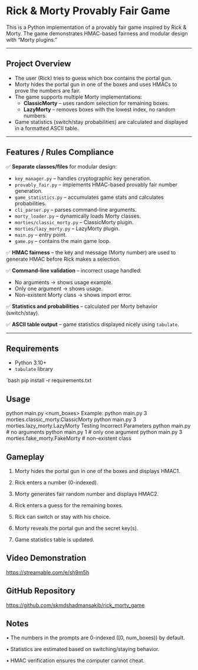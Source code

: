 # Rick & Morty Provably Fair Game

This is a Python implementation of a provably fair game inspired by Rick & Morty. The game demonstrates HMAC-based fairness and modular design with “Morty plugins.”

---

## Project Overview

- The user (Rick) tries to guess which box contains the portal gun.
- Morty hides the portal gun in one of the boxes and uses HMACs to prove the numbers are fair.
- The game supports multiple Morty implementations: 
  - **ClassicMorty** – uses random selection for remaining boxes.
  - **LazyMorty** – removes boxes with the lowest index, no random numbers.
- Game statistics (switch/stay probabilities) are calculated and displayed in a formatted ASCII table.

---

## Features / Rules Compliance

✅ **Separate classes/files** for modular design:  
- `key_manager.py` – handles cryptographic key generation.  
- `provably_fair.py` – implements HMAC-based provably fair number generation.  
- `game_statistics.py` – accumulates game stats and calculates probabilities.  
- `cli_parser.py` – parses command-line arguments.  
- `morty_loader.py` – dynamically loads Morty classes.  
- `morties/classic_morty.py` – ClassicMorty plugin.  
- `morties/lazy_morty.py` – LazyMorty plugin.  
- `main.py` – entry point.  
- `game.py` – contains the main game loop.  

✅ **HMAC fairness** – the key and message (Morty number) are used to generate HMAC before Rick makes a selection.  

✅ **Command-line validation** – incorrect usage handled:  
- No arguments → shows usage example.  
- Only one argument → shows usage.  
- Non-existent Morty class → shows import error.  

✅ **Statistics and probabilities** – calculated per Morty behavior (switch/stay).  

✅ **ASCII table output** – game statistics displayed nicely using `tabulate`.

---

## Requirements

- Python 3.10+
- `tabulate` library

`bash
pip install -r requirements.txt

## **Usage**
python main.py <num_boxes> <Morty class path>
Example:
python main.py 3 morties.classic_morty.ClassicMorty
python main.py 3 morties.lazy_morty.LazyMorty
Testing Incorrect Parameters
python main.py                  # no arguments
python main.py 1                # only one argument
python main.py 3 morties.fake_morty.FakeMorty  # non-existent class

## **Gameplay**
1. Morty hides the portal gun in one of the boxes and displays HMAC1.

2. Rick enters a number (0-indexed).

3. Morty generates fair random number and displays HMAC2.

4. Rick enters a guess for the remaining boxes.

5. Rick can switch or stay with his choice.

6. Morty reveals the portal gun and the secret key(s).

7. Game statistics table is updated.

## **Video Demonstration**
https://streamable.com/e/sh9m5h

## **GitHub Repository**
https://github.com/skmdshadmansakib/rick_morty_game

## **Notes**
• The numbers in the prompts are 0-indexed ([0, num_boxes)) by default.

• Statistics are estimated based on switching/staying behavior.

• HMAC verification ensures the computer cannot cheat.
